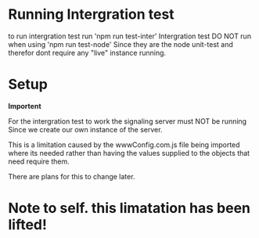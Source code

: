 # Running Intergration test
to run intergration test run 'npm run test-inter'
Intergration test DO NOT run when using 'npm run test-node'
Since they are the node unit-test and therefor dont require
any "live" instance running.

# Setup
**Importent**

For the intergration test to work the signaling server must NOT be running
Since we create our own instance of the server.

This is a limitation caused by the wwwConfig.com.js file being imported where
its needed rather than having the values supplied to the objects that need 
require them.

There are plans for this to change later.

# Note to self. this limatation has been lifted!
